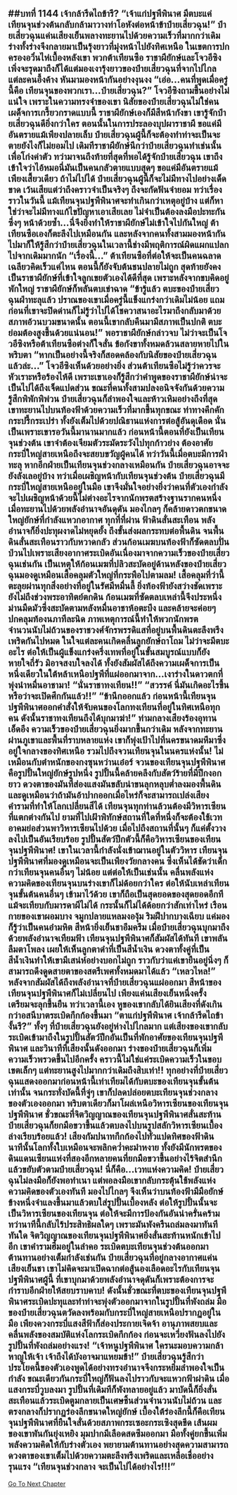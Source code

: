 ##บทที่ 1144 เจ้ากล้ารีดไถข้ารึ?
“เจ้าแก่ปฐพีพินาศ มีตบะแค่เทียนจุนช่วงต้นกลับกล้ามาวางท่าโอหังต่อหน้าข้าป๋ายเสี่ยวฉุน!” ป๋ายเสี่ยวฉุนแค่นเสียงเย็นพลางทะยานไปด้วยความเร็วที่มากกว่าเดิม ร่างทั้งร่างจึงกลายมาเป็นรุ้งยาวที่มุ่งหน้าไปยังทิศเหนือ
ในเขตการปกครองอวิ๋นไห่เบื้องหลังเขา พวกต้าเทียนซือ ราชาผียักษ์และโจวอีซิงเพิ่งจะรุดมาถึงก็ได้แต่มองเงารุ้งยาวของป๋ายเสี่ยวฉุนที่จากไปไกล แต่ละคนอึ้งค้าง หันมามองหน้ากันอย่างงุนงง
“เอ่อ...คนที่พูดเมื่อครู่นี้คือ เทียนจุนของพวกเรา...ป๋ายเสี่ยวฉุน?” โจวอีซิงถามขึ้นอย่างไม่แน่ใจ เพราะในความทรงจำของเขา นิสัยของป๋ายเสี่ยวฉุนไม่ใช่คนเผด็จการเกรี้ยวกราดแบบนี้
ราชาผียักษ์เองก็มีสีหน้ากังขา เขารู้จักป๋ายเสี่ยวฉุนดียิ่งกว่าใคร ตอนนั้นในการประลองบุปผาราชาผี ขอแค่มีอันตรายแม้เพียงปลายเล็บ ป๋ายเสี่ยวฉุนผู้นี้ก็จะต้องทำท่าจะเป็นจะตายยังไงก็ไม่ยอมไป เดิมทีราชาผียักษ์นึกว่าป๋ายเสี่ยวฉุนทำเช่นนั้นเพื่อโก่งค่าตัว ทว่ามาจนถึงท้ายที่สุดที่พอได้รู้จักป๋ายเสี่ยวฉุน เขาถึงเข้าใจว่าไอ้หมอนี่มันเป็นคนกลัวตายแบบสุดๆ
ขอแค่มีอันตรายแม้เพียงเสี้ยวเดียว ถ้าไม่ไปได้ ป๋ายเสี่ยวฉุนผู้นี้ก็จะไม่มีทางไปอย่างเด็ดขาด เว้นเสียแต่ว่าถึงคราวจำเป็นจริงๆ ถึงจะกัดฟันจำยอม
ทว่าเรื่องราวในวันนี้ แม้เทียนจุนปฐพีพินาศจะทำเกินกว่าเหตุอยู่บ้าง แต่ก็หาใช่ว่าจะไม่มีทางแก้ไขปัญหาเอาเสียเลย ไม่จำเป็นต้องลงมือปะทะกันซึ่งๆ หน้าด้วยซ้ำ...นี่จึงยิ่งทำให้ราชาผียักษ์ไม่เข้าใจไปกันใหญ่
ต้าเทียนซือเองก็ตะลึงไปเหมือนกัน และหลังจากคนทั้งสามมองหน้ากันไปมาก็ให้รู้สึกว่าป๋ายเสี่ยวฉุนในเวลานี้ช่างมีพฤติการณ์ผิดแผกแปลกไปจากเดิมมากนัก
“เรื่องนี้...” ต้าเทียนซือที่ต่อให้จะเป็นคนฉลาดเฉลียวคิดเร็วแค่ไหน ตอนนี้ก็ยังจับต้นชนปลายไม่ถูก สุดท้ายยังคงเป็นราชาผียักษ์ที่เข้าใจลูกเขยตัวเองได้ดีที่สุด เพราะหลังจากขบคิดอยู่พักใหญ่ ราชาผียักษ์ก็พลันตบเข่าฉาด
“ข้ารู้แล้ว ตบะของป๋ายเสี่ยวฉุนฝ่าทะลุแล้ว ปราณของเขาเมื่อครู่นี้แข็งแกร่งกว่าเดิมไม่น้อย แถมก่อนที่เขาจะปิดด่านก็ไม่รู้ว่าไปได้โชควาสนาอะไรมาถึงกลับมาด้วยสภาพอ้วนบวมขนาดนั้น ตอนนี้เขากลับคืนมามีสภาพเป็นปกติ ตบะย่อมต้องสูงขึ้นด้วยแน่นอน!”
พอราชาผียักษ์กล่าวจบ ไม่ว่าจะเป็นโจวอีซิงหรือต้าเทียนซือต่างก็ใจสั่น ข้อกังขาทั้งหมดล้วนสลายหายไปในพริบตา
“หากเป็นอย่างนี้จริงก็สอดคล้องกับนิสัยของป๋ายเสี่ยวฉุนแล้วล่ะ...” โจวอีซิงเห็นด้วยอย่างยิ่ง ส่วนต้าเทียนซือไม่รู้ว่าควรจะหัวเราะหรือร้องไห้ดี เพราะเขาเองก็รู้สึกว่าคำพูดของราชาผียักษ์น่าจะเป็นไปได้ถึงเจ็ดแปดส่วน
ขณะที่คนทั้งสามปลงอนิจจังกันด้วยความรู้สึกพิพักพิพ่วน ป๋ายเสี่ยวฉุนก็ลำพองใจและห้าวเหิมอย่างถึงที่สุด เขาทะยานไปบนท้องฟ้าด้วยความเร็วที่มากขึ้นทุกขณะ ท่าทางคึกคักกระปรี้กระเปร่า ทั้งยังเต็มไปด้วยปณิธานแห่งการต่อสู้อันดุเดือด
นั่นเป็นเพราะเขารอวันนี้มานานมากแล้ว ก่อนหน้านี้ตอนที่ยังเป็นเทียนจุนช่วงต้น เขาจำต้องเจียมตัวระมัดระวังไปทุกก้าวย่าง ต้องอาศัยกระบี่ใหญ่สายเหนือถึงจะสยบขวัญผู้คนได้
ทว่าวันนี้เมื่อตบะมีการฝ่าทะลุ หากอีกฝ่ายเป็นเทียนจุนช่วงกลางเหมือนกัน ป๋ายเสี่ยวฉุนอาจจะยังลังเลอยู่บ้าง ทว่าเมื่อเผชิญหน้ากับเทียนจุนช่วงต้น ป๋ายเสี่ยวฉุนมีกระบี่ใหญ่สายเหนืออยู่ในมือ เขาจึงมั่นใจอย่างยิ่งว่าคนที่ตัวเองกำลังจะไปเผชิญหน้าด้วยนี้ไม่ต่างอะไรจากนักพรตสร้างฐานรากคนหนึ่ง
เมื่อทะยานไปด้วยพลังอำนาจอันดุดัน มองไกลๆ ก็คล้ายดาวตกขนาดใหญ่ยักษ์ที่กำลังแหวกอากาศ ทุกที่ที่ผ่าน ฟ้าดินสั่นสะเทือน พลังอำนาจก็ยิ่งปะทุผงาดไม่หยุดยั้ง
ถึงขั้นส่งผลกระทบต่อพื้นดิน จนพื้นดินสั่นสะเทือนราวกับหวาดกลัว ส่วนก้อนเมฆบนท้องฟ้าก็ซัดตลบปั่นป่วนไปเพราะเสียงอากาศระเบิดอันเนื่องมาจากความเร็วของป๋ายเสี่ยวฉุนเช่นกัน เป็นเหตุให้ก้อนเมฆที่ปลิวสะบัดอยู่ด้านหลังของป๋ายเสี่ยวฉุนมองดูเหมือนเสื้อคลุมตัวใหญ่ที่กระพือไปตามลม!
เสื้อคลุมที่ว่านี้ตะลุยผ่านทุกสิ่งอย่างที่อยู่ในรัศมีหมื่นลี้ ยิ่งท้องฟ้ายังสว่างชัดเพราะยังไม่ถึงช่วงพระอาทิตย์ตกดิน ก้อนเมฆที่ซัดตลบเหล่านี้จึงประหนึ่งม่านมืดมัวซึ่งสะบัดตามหลังหมื่นอาชาห้อตะบึง และคล้ายจะค่อยๆ ปกคลุมท้องนภาทีละนิด
ภาพเหตุการณ์นี้ทำให้พวกนักพรตจำนวนนับไม่ถ้วนของราชวงศ์จักรพรรดิแสที่อยู่บนพื้นดินตะลึงพรึงเพริดกันไปหมด ในใจแต่ละคนเกิดคลื่นลูกยักษ์ถาโถม ไม่ว่าจะมีตบะอะไร ต่อให้เป็นผู้แข็งแกร่งครึ่งเทพที่อยู่ในขั้นสมบูรณ์แบบก็ยังหายใจถี่รัว มิอาจสงบใจลงได้ ทั้งยังสัมผัสได้ถึงความเผด็จการเป็นหนึ่งเดียวในใต้หล้าเหนือปฐพีที่แผ่ออกมาจาก...เงาร่างในดาวตกที่พุ่งนำหมื่นอาชามา!
“นั่นราชาทงเทียน!!”
“สวรรค์ นี่มันเกิดอะไรขึ้น หรือว่าจะเปิดศึกกันแล้ว!!”
“ข้านึกออกแล้ว ก่อนหน้านี้เทียนจุนปฐพีพินาศออกคำสั่งให้จับคนของโลกทงเทียนที่อยู่ในทิศเหนือทุกคน ดังนั้นราชาทงเทียนถึงได้บุกมาฆ่า!”
ท่ามกลางเสียงร้องอุทานเอ็ดอึง ความเร็วของป๋ายเสี่ยวฉุนยิ่งมากขึ้นกว่าเดิม หลังจากทะยานผ่านภูเขาและพื้นที่ราบหลายแห่ง เขาก็พุ่งเป้าไปที่นครขนาดมหึมาซึ่งอยู่ใจกลางของทิศเหนือ รวมไปถึงจวนเทียนจุนในนครแห่งนั้น!
ไม่เหมือนกับตำหนักของกงซุนหว่านเอ๋อร์ จวนของเทียนจุนปฐพีพินาศคือรูปปั้นใหญ่ยักษ์รูปหนึ่ง รูปปั้นนี้คล้ายคลึงกับสัตว์ร้ายที่มีปีกงอกยาว ดวงตาของมันที่ส่องแสงมันขลับน่าขนลุกหลุบต่ำลงมองพื้นดิน และดูเหมือนว่าถ้ามันอ้าปากออกเมื่อไหร่ก็จะสามารถเปล่งเสียงคำรามที่ทำให้โลกเปลี่ยนสีได้
เทียนจุนทุกท่านล้วนต้องมีวิหารเซียนที่แตกต่างกันไป ยามที่ไปเฝ้าพิทักษ์สถานที่ใดที่หนึ่งก็จะต้องใช้เวทอาคมย่อส่วนพาวิหารเซียนไปด้วย เมื่อไปถึงสถานที่นั้นๆ ก็แค่ตั้งวางลงไปเป็นอันเรียบร้อย
รูปปั้นสัตว์ปีกตัวนี้ก็คือวิหารเซียนของเทียนจุนปฐพีพินาศ!
เขาในเวลานี้กำลังนั่งเข้าฌานอยู่ในตัววิหาร เทียนจุนปฐพีพินาศที่มองดูเหมือนจะเป็นเพียงวัยกลางคน ซึ่งเห็นได้ชัดว่าเด็กกว่าเทียนจุนคนอื่นๆ ไม่น้อย แต่ต่อให้เป็นเช่นนั้น คลื่นพลังแห่งความคิดของเทียนจุนบนร่างเขาก็ไม่ด้อยกว่าใคร ต่อให้นับเหล่าเทียนจุนขั้นต้นคนอื่นๆ เข้ามาไว้ด้วย เขาก็ถือเป็นสุดยอดของสุดยอดอีกที แม้จะเทียบกับมารดาผีไม่ได้ กระนั้นก็ไม่ได้ด้อยกว่าสักเท่าไหร่
เรือนกายของเขาผอมบาง จมูกปลายแหลมงองุ้ม ริมฝีปากบางเฉียบ แค่มองก็รู้ว่าเป็นคนอำมหิต สีหน้ายิ่งเย็นชาอึมครึม เมื่อป๋ายเสี่ยวฉุนบุกมาถึงด้วยพลังอำนาจเทียมฟ้า เทียนจุนปฐพีพินาศก็สัมผัสได้ทันที เขาพลันลืมตาโพลง เผยให้เห็นลูกตาดำที่เป็นสีน้ำเงิน
ดวงตาทั้งคู่ที่เป็นสีน้ำเงินทำให้เขามีเสน่ห์อย่างบอกไม่ถูก ราวกับว่าแค่เขายืนอยู่นิ่งๆ ก็สามารถดึงดูดสายตาของสตรีเพศทั้งหมดมาได้แล้ว
“เหลวไหล!” หลังจากสัมผัสได้ถึงพลังอำนาจที่ป๋ายเสี่ยวฉุนแผ่ออกมา สีหน้าของเทียนจุนปฐพีพินาศก็ไม่เปลี่ยนไป เพียงแค่นเสียงเย็นหนึ่งครั้ง เตรียมจะลุกขึ้นยืน ทว่าเวลานี้เอง หูของเขากลับได้ยินเสียงที่ดังเกินกว่าอสนีบาตระเบิดกึกก้องขึ้นมา
“ตาแก่ปฐพีพินาศ เจ้ากล้ารีดไถข้างั้นรึ?” ทั้งๆ ที่ป๋ายเสี่ยวฉุนยังอยู่ห่างไปไกลมาก แต่เสียงของเขากลับระเบิดเข้ามาถึงในรูปปั้นสัตว์ปีกอันเป็นที่พักอาศัยของเทียนจุนปฐพีพินาศ
และวินาทีที่เสียงนั้นดังออกมา ร่างของป๋ายเสี่ยวฉุนก็เพิ่มความเร็วพรวดขึ้นไปอีกครั้ง คราวนี้ไม่ใช่แค่ระเบิดความเร็วในขอบเขตเล็กๆ แต่ทะยานสูงไปมากกว่าเดิมถึงสิบเท่า!!
ทุกอย่างที่ป๋ายเสี่ยวฉุนแสดงออกมาก่อนหน้านี้เท่าเทียมได้กับตบะของเทียนจุนขั้นต้นเท่านั้น จนกระทั่งบัดนี้ที่จู่ๆ เขาก็ปลดปล่อยตบะเทียนจุนช่วงกลางของตัวเองออกมา พริบตาเดียวก็มาโผล่เหนือวิหารเซียนของเทียนจุนปฐพีพินาศ ชั่วขณะที่จิตวิญญาณของเทียนจุนปฐพีพินาศสั่นสะท้าน ป๋ายเสี่ยวฉุนก็ยกมือขวาขึ้นแล้วตบลงไปบนรูปสลักวิหารเซียนเบื้องล่างเรียบร้อยแล้ว!
เสียงกัมปนาทกึกก้องไปทั่วแปดทิศของฟ้าดิน นาทีนั้นโลกทั้งใบเหมือนจะพลิกคว่ำคะมำหงาย ทั้งยังมีนักพรตของดินแดนเซียนแห่งที่สองอีกหลายคนที่ยกมือขวาขึ้นอย่างไร้จิตสำนึกแล้วขยับตัวตามป๋ายเสี่ยวฉุน!
นี่ก็คือ...เวทแห่งความคิด!
ป๋ายเสี่ยวฉุนไม่ลงมือก็ยังพอทำเนา แต่พอลงมือเขากลับกระตุ้นใช้พลังแห่งความคิดของตัวเองทันที มองไปไกลๆ จึงเห็นว่าบนท้องฟ้ามีมือยักษ์ข้างหนึ่งจำแลงขึ้นมาแล้วตบใส่รูปปั้นเบื้องหลัง ต่อให้รูปปั้นนั้นจะเป็นวิหารเซียนของเทียนจุน ต่อให้จะมีการป้องกันอันน่าครั่นคร้าม ทว่านาทีนี้กลับไร้ประสิทธิผลใดๆ เพราะมันพังครืนถล่มลงมาทันทีทันใด
จิตวิญญาณของเทียนจุนปฐพีพินาศยิ่งสั่นสะท้านหนักเข้าไปอีก เขาคำรามฮึ่มอยู่ในลำคอ ระเบิดตบะเทียนจุนช่วงต้นออกมาต้านทานอย่างเต็มกำลังเช่นกัน ป๋ายเสี่ยวฉุนที่อยู่กลางอากาศแค่นเสียงเย็นชา เขาไม่คิดจะมาเปิดฉากต่อสู้นองเลือดอะไรกับเทียนจุนปฐพีพินาศผู้นี้ ที่เขาบุกมาด้วยพลังอำนาจดุดันก็เพราะต้องการจะกำราบอีกฝ่ายให้สยบราบคาบ!
ดังนั้นชั่วขณะที่ตบะของเทียนจุนปฐพีพินาศระเบิดปะทุและทำท่าจะพุ่งตัวออกมาจากในรูปปั้นที่พังถล่ม มือของป๋ายเสี่ยวฉุนตวัดลงพร้อมกับกระบี่ใหญ่สายเหนือปรากฏอยู่ในมือ เพียงควงกระบี่แสงสีฟ้าก็ส่องประกายเจิดจ้า อานุภาพสยบและคลื่นพลังของสมบัติแห่งโลกระเบิดกึกก้อง ก่อนจะเหวี่ยงฟันลงไปยังรูปปั้นที่พังถล่มอย่างแรง!
“เจ้าหนูปฐพีพินาศ ใครนะมอบความกล้าหาญให้เจ้า เจ้าถึงได้บังอาจมาแหยมข้า!” ป๋ายเสี่ยวฉุนรู้สึกว่าประโยคนี้ของตัวเองพูดได้อย่างทรงอำนาจจึงกระหยิ่มลำพองใจเป็นกำลัง ขณะเดียวกันกระบี่ใหญ่ก็ฟันลงไปราวกับจะแหวกฟ้าผ่าดิน
เมื่อแสงกระบี่วูบลงมา รูปปั้นที่เดิมทีก็พังทลายอยู่แล้ว มาบัดนี้ก็ยิ่งสั่นสะเทือนแล้วระเบิดตูมกลายเป็นเศษชิ้นส่วนจำนวนนับไม่ถ้วน และตรงกลางก็ปรากฏร่องลึกขนาดใหญ่ยักษ์ เบื้องใต้ร่องลึกนี้ก็คือเทียนจุนปฐพีพินาศที่ยืนใจสั่นด้วยสภาพกระเซอะกระเซิงสุดขีด
เส้นผมของเขาพันกันยุ่งเหยิง มุมปากมีเลือดสดซึมออกมา มือทั้งคู่ยกขึ้นเพิ่มพลังความคิดให้กับร่างตัวเอง พยายามต้านทานอย่างสุดความสามารถ ดวงตาของเขาเต็มไปด้วยความตะลึงพรึงเพริดและเหลือเชื่ออย่างรุนแรง
“เทียนจุนช่วงกลาง จะเป็นไปได้อย่างไร!!!”
------


[Go To Next Chapter]( ./117.md)